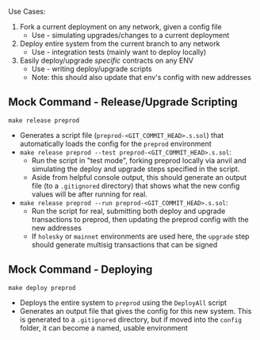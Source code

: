 Use Cases:
1. Fork a current deployment on any network, given a config file
    * Use - simulating upgrades/changes to a current deployment
2. Deploy entire system from the current branch to any network
    * Use - integration tests (mainly want to deploy locally)
3. Easily deploy/upgrade _specific_ contracts on any ENV
    * Use - writing deploy/upgrade scripts
    * Note: this should also update that env's config with new addresses

## Mock Command - Release/Upgrade Scripting

```
make release preprod
```

* Generates a script file (`preprod-<GIT_COMMIT_HEAD>.s.sol`) that automatically loads the config for the `preprod` environment
* `make release preprod --test preprod-<GIT_COMMIT_HEAD>.s.sol`: 
    * Run the script in "test mode", forking preprod locally via anvil and simulating the deploy and upgrade steps specified in the script.
    * Aside from helpful console output, this should generate an output file (to a `.gitignored` directory) that shows what the new config values will be after running for real.
* `make release preprod --run preprod-<GIT_COMMIT_HEAD>.s.sol`:
    * Run the script for real, submitting both deploy and upgrade transactions to preprod, then updating the preprod config with the new addresses
    * If `holesky` or `mainnet` environments are used here, the `upgrade` step should generate multisig transactions that can be signed

## Mock Command - Deploying

```
make deploy preprod
```

* Deploys the entire system to `preprod` using the `DeployAll` script
* Generates an output file that gives the config for this new system. This is generated to a `.gitignored` directory, but if moved into the `config` folder, it can become a named, usable environment

